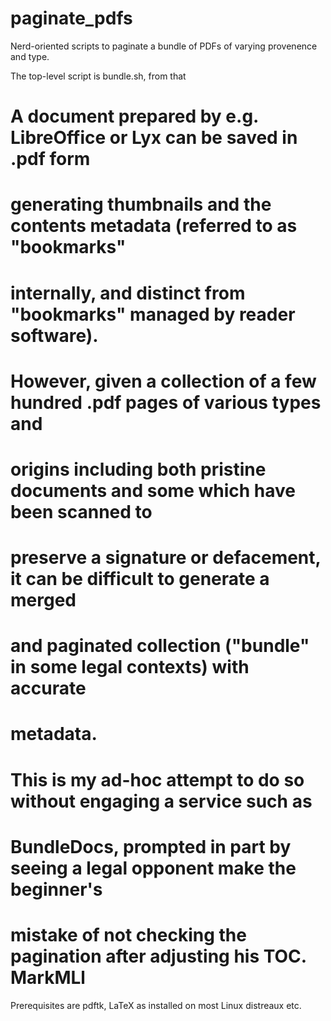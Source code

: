 # paginate_pdfs
Nerd-oriented scripts to paginate a bundle of PDFs of varying provenence and type.

The top-level script is bundle.sh, from that

# A document prepared by e.g. LibreOffice or Lyx can be saved in .pdf form
# generating thumbnails and the contents metadata (referred to as "bookmarks"
# internally, and distinct from "bookmarks" managed by reader software).
# However, given a collection of a few hundred .pdf pages of various types and
# origins including both pristine documents and some which have been scanned to
# preserve a signature or defacement, it can be difficult to generate a merged
# and paginated collection ("bundle" in some legal contexts) with accurate
# metadata.
#
# This is my ad-hoc attempt to do so without engaging a service such as
# BundleDocs, prompted in part by seeing a legal opponent make the beginner's
# mistake of not checking the pagination after adjusting his TOC. MarkMLl

Prerequisites are pdftk, LaTeX as installed on most Linux distreaux etc.
